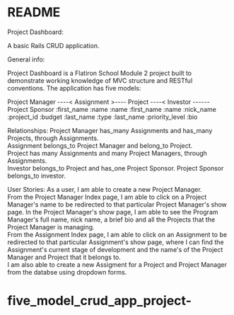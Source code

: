 # README

Project Dashboard:

A basic Rails CRUD application.   


General info: 

Project Dashboard is a Flatiron School Module 2 project built to demonstrate working knowledge of MVC structure and RESTful conventions.  The application has five models: 

Project Manager ----< Assignment >---- Project ----< Investor ------Project Sponsor 
:first_name          :name             :name        :first_name     :name 
:nick_name           :project_id       :budget      :last_name      :type 
:last_name           :priority_level
:bio                 

Relationships: 
Project Manager has_many Assignments and has_many Projects, through Assignments.  
Assignment belongs_to Project Manager and belong_to Project.  
Project has many Assignments and many Project Managers, through Assignments.  
Investor belongs_to Project and has_one Project Sponsor.
Project Sponsor belongs_to investor.  

User Stories: 
As a user, I am able to create a new Project Manager.  
From the Project Manager Index page, I am able to click on a Project Manager's name to be redirected to that particular Project Manager's show page. 
In the Project Manager's show page, I am able to see the Program Manager's full name, nick name, a brief bio and all the Projects that the Project Manager is managing.  
From the Assignment Index page, I am able to click on an Assignment to be redirected to that particular Assignment's show page, where I can find the Assignment's current stage of development and the name's of the Project Manager and Project that it belongs to.  
I am also able to create a new Assigment for a Project and Project Manager from the databse using dropdown forms.  

# five_model_crud_app_project-
